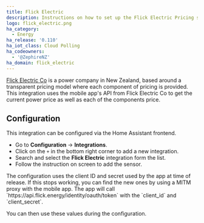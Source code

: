 ```yaml
---
title: Flick Electric
description: Instructions on how to set up the Flick Electric Pricing sensor in Home Assistant.
logo: flick_electric.png
ha_category:
  - Energy
ha_release: '0.110'
ha_iot_class: Cloud Polling
ha_codeowners: 
  - '@ZephireNZ'
ha_domain: flick_electric
---
```


[Flick Electric Co](https://www.flickelectric.co.nz/) is a power company in New Zealand, based around a transparent pricing model where each component of pricing is provided. This integration uses the mobile app's API from Flick Electric Co to get the current power price as well as each of the components price.

## Configuration

This integration can be configured via the Home Assistant frontend.

- Go to **Configuration** -> **Integrations**.
- Click on the `+` in the bottom right corner to add a new integration.
- Search and select the **Flick Electric** integration form the list.
- Follow the instruction on screen to add the sensor.

<div class='note'>
The configuration uses the client ID and secret used by the app at time of release. If this stops working, you can find the new ones by using a MITM proxy with the mobile app. The app will call `https://api.flick.energy/identity/oauth/token` with the `client_id` and `client_secret`.

You can then use these values during the configuration.
</div>
